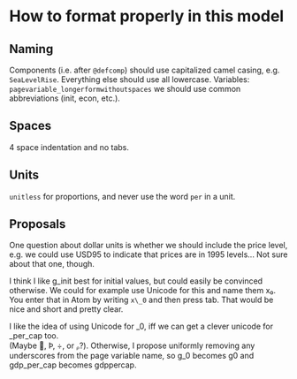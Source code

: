 # How to format properly in this model

## Naming
Components (i.e. after `@defcomp`) should use capitalized camel casing, e.g. `SeaLevelRise`.
Everything else should use all lowercase.
Variables: `pagevariable_longerformwithoutspaces`
we should use common abbreviations (init, econ, etc.).

## Spaces
4 space indentation and no tabs.

## Units
`unitless` for proportions, and never use the word `per` in a unit.

## Proposals
One question about dollar units is whether we should include the price level, 
e.g. we could use USD95 to indicate that prices are in 1995 levels... 
Not sure about that one, though.

I think I like g_init best for initial values, but could easily be convinced otherwise. 
We could for example use Unicode for this and name them x₀. 
You enter that in Atom by writing ``x\_0`` and then press tab. That would be nice and short and pretty clear.

I like the idea of using Unicode for _0, iff we can get a clever unicode for _per_cap too.  
(Maybe 🚶,  Þ, ÷, or ᵨ?).  Otherwise, I propose uniformly removing any underscores from the page variable name, 
so g_0 becomes g0 and gdp_per_cap becomes gdppercap.
